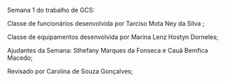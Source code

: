   Semana 1 do trabalho de GCS: 

  Classe de funcionários desenvolvida por Tarciso Mota Ney da Silva ;

  Classe de equipamentos desenvolvida por Marina Lenz Hostyn Dorneles;

  Ajudantes da Semana: Sthefany Marques da Fonseca e Cauã Bemfica Macedo;

  Revisado por Carolina de Souza Gonçalves;
